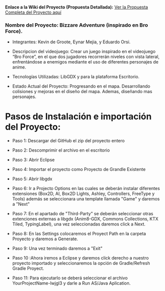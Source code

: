 **Enlace a la Wiki del Proyecto (Propuesta Detallada):**
[Ver la Propuesta Completa del Proyecto
aquí](https://github.com/MRetnuh/ProyectoFinalVideojuego6thYear/wiki)

### Nombre del Proyecto: Bizzare Adventure (inspirado en Bro Force).

- Integrantes: Kevin de Groote, Eynar Mejia, y Eduardo Orsi.

- Descripcion del videojuego: Crear un juego inspirado en el videojuego “Bro Force”, en el que dos jugadores recorrerán niveles con vista lateral, enfrentándose a enemigos mediante el uso de diferentes personajes de anime.

- Tecnologías Utilizadas: LibGDX y para la plataforma Escritorio.

- Estado Actual del Proyecto: Progresando en el mapa. Desarrollando colisiones y mejoras en el diseño del mapa. Ademas, diseñando mas personajes. 

# Pasos de Instalación e importación del Proyecto:
- Paso 1: Descargar del GitHub el zip del proyecto entero
  
- Paso 2: Descomprimir el archivo en el escritorio

- Paso 3: Abrir Eclipse

- Paso 4: Importar el proyecto como Proyecto de Grandle Existente

- Paso 5: Abrir libgdx

- Paso 6: Ir a Projecto Options en las cuales se deberán instalar diferentes extensiones (Box2D, AI, Box2D Lights, Ashley, Controllers, FreeType y Tools) además se seleccionara una template llamada "Game" y daremos a "Next"

- Paso 7: En el apartado de "Third-Party" se deberán seleccionar otras extenciones externas a libgdx (Anim8-GDX, Commons Collections, KTX Tiled, TypingLabel), una vez seleccionadas daremos click a Next.

- Paso 8: En las Settings colocaremos el Proyect Path en la carpeta Proyecto y daremos a Generate.

- Paso 9: Una vez terminado daremos a "Exit"

- Paso 10 :Ahora iremos a Eclipse y daremos click derecho a nuestro proyecto importado y seleccionaremos la opción de Gradle/Refresh Gradle Proyect.

- Paso 11: Para ejecutarlo se deberá seleccionar el archivo YourProjectName-lwjgl3 y darle a Run AS/Java Aplication.
